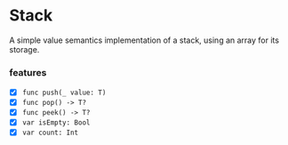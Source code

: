 # Stack

A simple value semantics implementation of a stack, using an array for its storage.

### features
- [x] `func push(_ value: T)`
- [x] `func pop() -> T?`
- [x] `func peek() -> T?`
- [x] `var isEmpty: Bool`
- [x] `var count: Int`
